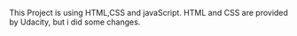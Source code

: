 This Project is using HTML,CSS and javaScript.
HTML and CSS are provided by Udacity, but i did some changes.


